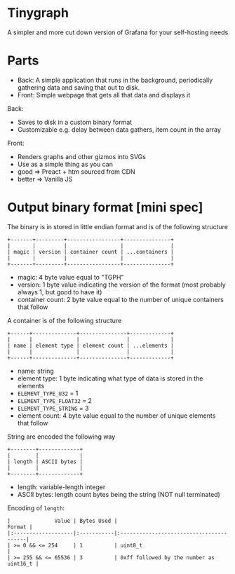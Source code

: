 # Tinygraph

A simpler and more cut down version of Grafana for your self-hosting needs

# Parts

- Back: A simple application that runs in the background, periodically gathering data and saving that out to disk.
- Front: Simple webpage that gets all that data and displays it

Back:
 - Saves to disk in a custom binary format
 - Customizable e.g. delay between data gathers, item count in the array

Front:
 - Renders graphs and other gizmos into SVGs
 - Use as a simple thing as you can
  - good => Preact + htm sourced from CDN
  - better => Vanilla JS

# Output binary format [mini spec]

The binary is in stored in little endian format and is of the following structure

```
+-------+---------+-----------------+---------------+
|       |         |                 |               |
| magic | version | container count | ...containers |
|       |         |                 |               |
+-------+---------+-----------------+---------------+
```

- magic: 4 byte value equal to "TGPH"
- version: 1 byte value indicating the version of the format (most probably always 1, but good to have it)
- container count: 2 byte value equal to the number of unique containers that follow

A container is of the following structure

```
+------+--------------+---------------+-------------+
|      |              |               |             |
| name | element type | element count | ...elements |
|      |              |               |             |
+------+--------------+---------------+-------------+
```

- name: string
- element type: 1 byte indicating what type of data is stored in the elements
 - `ELEMENT_TYPE_U32` = 1
 - `ELEMENT_TYPE_FLOAT32` = 2
 - `ELEMENT_TYPE_STRING` = 3
- element count: 4 byte value equal to the number of unique elements that follow

String are encoded the following way
```
+--------+-------------+
|        |             |
| length | ASCII bytes |
|        |             |
+--------+-------------+
```

- length: variable-length integer
- ASCII bytes: length count bytes being the string (NOT null terminated)

Encoding of `length`:

```
|              Value | Bytes Used |                                  Format |
|:-------------------|:-----------|:----------------------------------------|
| >= 0 && <= 254     | 1          | uint8_t                                 |
| >= 255 && <= 65536 | 3          | 0xff followed by the number as uint16_t |
```
